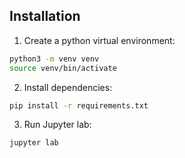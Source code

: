 ## Installation

1. Create a python virtual environment:

```bash
python3 -m venv venv
source venv/bin/activate
```

2. Install dependencies:

```bash
pip install -r requirements.txt
```

3. Run Jupyter lab:

```bash
jupyter lab
```